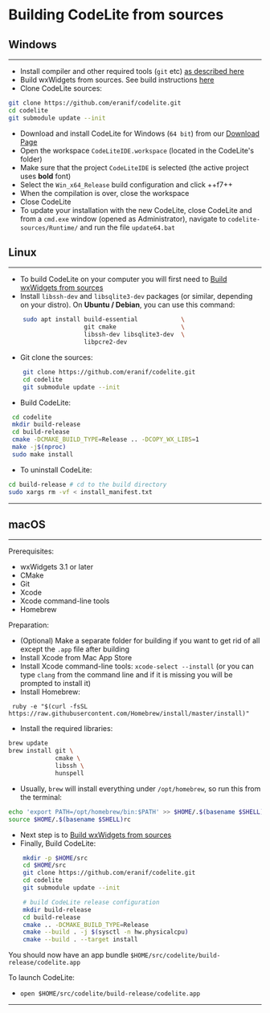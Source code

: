 # Building CodeLite from sources

## Windows
----

- Install compiler and other required tools (`git` etc) [as described here][10]
- Build wxWidgets from sources. See build instructions [here][5]
- Clone CodeLite sources:

```bash
git clone https://github.com/eranif/codelite.git
cd codelite
git submodule update --init
```

- Download and install CodeLite for Windows (`64 bit`) from our [Download Page][8]
- Open the workspace `CodeLiteIDE.workspace` (located in the CodeLite's folder)
- Make sure that the project `CodeLiteIDE` is selected (the active project uses **bold** font)
- Select the `Win_x64_Release` build configuration and click ++f7++
- When the compilation is over, close the workspace
- Close CodeLite
- To update your installation with the new CodeLite, close CodeLite and from a `cmd.exe` window (opened as Administrator), navigate to `codelite-sources/Runtime/` and run the file `update64.bat`

## Linux
----

- To build CodeLite on your computer you will first need to [Build wxWidgets from sources][6]
- Install `libssh-dev` and `libsqlite3-dev` packages (or similar, depending on your distro). On **Ubuntu / Debian**, you can use this command:

```bash
    sudo apt install build-essential            \
                     git cmake                  \
                     libssh-dev libsqlite3-dev  \
                     libpcre2-dev
```

- Git clone the sources:

```bash
    git clone https://github.com/eranif/codelite.git
    cd codelite
    git submodule update --init
```

- Build CodeLite:

```bash
 cd codelite
 mkdir build-release
 cd build-release
 cmake -DCMAKE_BUILD_TYPE=Release .. -DCOPY_WX_LIBS=1
 make -j$(nproc)
 sudo make install
```

- To uninstall CodeLite:

```bash
cd build-release # cd to the build directory
sudo xargs rm -vf < install_manifest.txt
```

----------

## macOS
----

Prerequisites:

 - wxWidgets 3.1 or later
 - CMake
 - Git
 - Xcode
 - Xcode command-line tools
 - Homebrew

Preparation:

 - (Optional) Make a separate folder for building if you want to get rid of all except the `.app` file after building
 - Install Xcode from Mac App Store
 - Install Xcode command-line tools: `xcode-select --install` (or you can type `clang` from the command line and if it is missing you will be prompted to install it)
 - Install Homebrew:

```
 ruby -e "$(curl -fsSL https://raw.githubusercontent.com/Homebrew/install/master/install)"
```

 - Install the required libraries:

```bash
brew update
brew install git \
             cmake \
             libssh \
             hunspell
```

 - Usually, `brew` will install everything under `/opt/homebrew`, so run this from the terminal:

```bash
echo 'export PATH=/opt/homebrew/bin:$PATH' >> $HOME/.$(basename $SHELL)rc
source $HOME/.$(basename $SHELL)rc
```

 - Next step is to [Build wxWidgets from sources][9]
 - Finally, Build CodeLite:

```bash
    mkdir -p $HOME/src
    cd $HOME/src
    git clone https://github.com/eranif/codelite.git
    cd codelite
    git submodule update --init

    # build CodeLite release configuration
    mkdir build-release
    cd build-release
    cmake .. -DCMAKE_BUILD_TYPE=Release
    cmake --build . -j $(sysctl -n hw.physicalcpu)
    cmake --build . --target install
```

You should now have an app bundle `$HOME/src/codelite/build-release/codelite.app`

To launch CodeLite:

- `open $HOME/src/codelite/build-release/codelite.app`

----------

 [1]: https://codelite.org
 [2]: https://codelite.org/support.php
 [3]: https://codelite.org
 [4]: https://codelite.org/support.php
 [5]: /build/build_wx_widgets/#windows
 [6]: /build/build_wx_widgets/#linux
 [8]: https://codelite.org/support.php
 [9]: /build/build_wx_widgets/#macos
 [10]: /build/mingw_builds/#prepare-a-working-environment